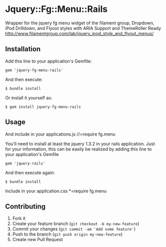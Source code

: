 # Jquery::Fg::Menu::Rails

Wrapper for the jquery fg menu widget of the filament group,
Dropdown, iPod Drilldown, and Flyout styles with ARIA Support and ThemeRoller Ready
http://www.filamentgroup.com/lab/jquery_ipod_style_and_flyout_menus/

## Installation

Add this line to your application's Gemfile:

    gem 'jquery-fg-menu-rails'

And then execute:

    $ bundle install

Or install it yourself as:

    $ gem install jquery-fg-menu-rails

## Usage

And include in your applications.js
//=require fg.menu

You'll need to install at least the jquery 1.3.2 in your rails application.
Just for your information, this can be easily be realized by adding this line to your application's Gemfile

	gem 'jquery-rails'

And then execute again:

	$ bundle install


Include in your application.css
*=require fg.menu

## Contributing

1. Fork it
2. Create your feature branch (`git checkout -b my-new-feature`)
3. Commit your changes (`git commit -am 'Add some feature'`)
4. Push to the branch (`git push origin my-new-feature`)
5. Create new Pull Request

